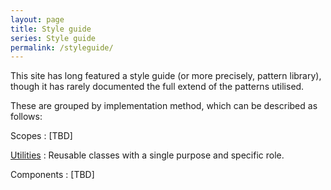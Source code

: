 ```yaml
---
layout: page
title: Style guide
series: Style guide
permalink: /styleguide/
---
```

This site has long featured a style guide (or more precisely, pattern library), though it has rarely documented the full extend of the patterns utilised.

These are grouped by implementation method, which can be described as follows:

Scopes
: [TBD]

[Utilities](utilities)
: Reusable classes with a single purpose and specific role.

Components
: [TBD]
